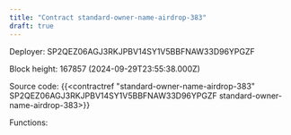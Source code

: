 ```yaml
---
title: "Contract standard-owner-name-airdrop-383"
draft: true
---
```

Deployer: SP2QEZ06AGJ3RKJPBV14SY1V5BBFNAW33D96YPGZF


 



Block height: 167857 (2024-09-29T23:55:38.000Z)

Source code: {{<contractref "standard-owner-name-airdrop-383" SP2QEZ06AGJ3RKJPBV14SY1V5BBFNAW33D96YPGZF standard-owner-name-airdrop-383>}}

Functions:


